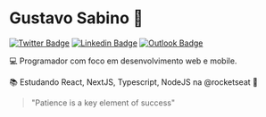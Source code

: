 # Gustavo Sabino 👋 

[![Twitter Badge](https://img.shields.io/badge/-@Gsabinu-1DA1F2?style=flat-square&labelColor=1DA1F2cc&logo=twitter&logoColor=white&link=https://twitter.com/dieegosf)](https://twitter.com/Gsabinu) 
[![Linkedin Badge](https://img.shields.io/badge/-Gustavo%20Sabino-0A66C2?style=flat-square&logo=Linkedin&logoColor=white&link=https://www.linkedin.com/in/diego-schell-fernandes/)](https://www.linkedin.com/in/gustavo-sabino-21b75a96/) 
[![Outlook Badge](https://img.shields.io/badge/-gu.sabino@hotmail.com-0078D4?style=flat-square&logo=Microsoft-Outlook&logoColor=white&link=mailto:gu.sabino@hotmail.com)](mailto:gu.sabino@hotmail.com)

:computer: Programador com foco em desenvolvimento web e mobile.

:books: Estudando React, NextJS, Typescript, NodeJS na @rocketseat :rocket:

> "Patience is a key element of success"

